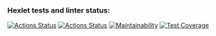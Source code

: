### Hexlet tests and linter status:
[![Actions Status](https://github.com/ESergievich/python-project-50/actions/workflows/hexlet-check.yml/badge.svg)](https://github.com/ESergievich/python-project-50/actions)
[![Actions Status](https://github.com/ESergievich/python-project-50/actions/workflows/pyci.yaml/badge.svg)](https://github.com/ESergievich/python-project-50/actions)
[![Maintainability](https://api.codeclimate.com/v1/badges/2b62cb75ca0b350a0273/maintainability)](https://codeclimate.com/github/ESergievich/python-project-50/maintainability)
[![Test Coverage](https://api.codeclimate.com/v1/badges/2b62cb75ca0b350a0273/test_coverage)](https://codeclimate.com/github/ESergievich/python-project-50/test_coverage)
